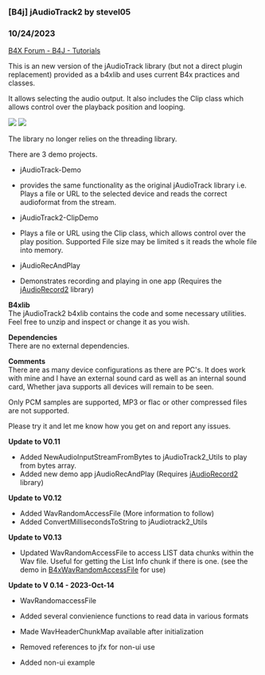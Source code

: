 ### [B4j] jAudioTrack2 by stevel05
### 10/24/2023
[B4X Forum - B4J - Tutorials](https://www.b4x.com/android/forum/threads/142197/)

This is an new version of the jAudioTrack library (but not a direct plugin replacement) provided as a b4xlib and uses current B4x practices and classes.  
  
It allows selecting the audio output. It also includes the Clip class which allows control over the playback position and looping.  
  

![](https://www.b4x.com/android/forum/attachments/132171) ![](https://www.b4x.com/android/forum/attachments/132172)

  
  
The library no longer relies on the threading library.  
  
There are 3 demo projects.  

- jAudioTrack-Demo

- provides the same functionality as the original jAudioTrack library i.e. Plays a file or URL to the selected device and reads the correct audioformat from the stream.

- jAudioTrack2-ClipDemo

- Plays a file or URL using the Clip class, which allows control over the play position. Supported File size may be limited s it reads the whole file into memory.

- jAudioRecAndPlay

- Demonstrates recording and playing in one app (Requires the [jAudioRecord2](https://www.b4x.com/android/forum/threads/b4j-jaudiorecord2.142154/) library)

  
**B4xlib**  
The jAudioTrack2 b4xlib contains the code and some necessary utilities. Feel free to unzip and inspect or change it as you wish.  
  
**Dependencies**  
There are no external dependencies.  
  
**Comments**  
There are as many device configurations as there are PC's. It does work with mine and I have an external sound card as well as an internal sound card, Whether java supports all devices will remain to be seen.  
  
Only PCM samples are supported, MP3 or flac or other compressed files are not supported.  
  
Please try it and let me know how you get on and report any issues.  
  
**Update to V0.11**  

- Added NewAudioInputStreamFromBytes to jAudioTrack2\_Utils to play from bytes array.
- Added new demo app jAudioRecAndPlay (Requires [jAudioRecord2](https://www.b4x.com/android/forum/threads/b4j-jaudiorecord2.142154/) library)

**Update to V0.12**  

- Added WavRandomAccessFile (More information to follow)
- Added ConvertMillisecondsToString to jAudiotrack2\_Utils

**Update to V0.13**  

- Updated WavRandomAccessFile to access LIST data chunks within the Wav file. Useful for getting the List Info chunk if there is one. (see the demo in [B4xWavRandomAccessFile](https://www.b4x.com/android/forum/threads/b4x-wavrandomaccessfile.142792/) for use)

**Update to V 0.14 - 2023-Oct-14**  

- WavRandomaccessFile

- Added several convienience functions to read data in various formats
- Made WavHeaderChunkMap available after initialization
- Removed references to jfx for non-ui use
- Added non-ui example